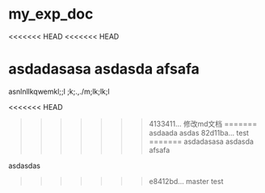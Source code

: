 # my_exp_doc

<<<<<<< HEAD
<<<<<<< HEAD

asdadasasa
asdasda
afsafa
=======
asnlnllkqwemkl;;l
;k;.,./m;lk;lk;l

<<<<<<< HEAD
>>>>>>> 4133411... 修改md文档
=======
asdaada
asdas
>>>>>>> 82d11ba... test
=======
asdadasasa
asdasda
afsafa


asdasdas
>>>>>>> e8412bd... master test

